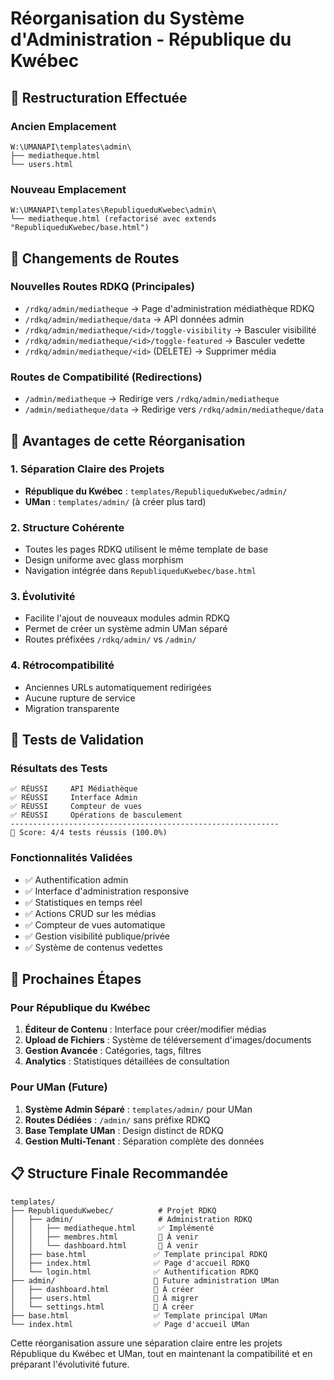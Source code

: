 # Réorganisation du Système d'Administration - République du Kwébec

## 📂 Restructuration Effectuée

### Ancien Emplacement
```
W:\UMANAPI\templates\admin\
├── mediatheque.html
└── users.html
```

### Nouveau Emplacement  
```
W:\UMANAPI\templates\RepubliqueduKwebec\admin\
└── mediatheque.html (refactorisé avec extends "RepubliqueduKwebec/base.html")
```

## 🔄 Changements de Routes

### Nouvelles Routes RDKQ (Principales)
- `/rdkq/admin/mediatheque` → Page d'administration médiathèque RDKQ
- `/rdkq/admin/mediatheque/data` → API données admin
- `/rdkq/admin/mediatheque/<id>/toggle-visibility` → Basculer visibilité
- `/rdkq/admin/mediatheque/<id>/toggle-featured` → Basculer vedette
- `/rdkq/admin/mediatheque/<id>` (DELETE) → Supprimer média

### Routes de Compatibilité (Redirections)
- `/admin/mediatheque` → Redirige vers `/rdkq/admin/mediatheque`
- `/admin/mediatheque/data` → Redirige vers `/rdkq/admin/mediatheque/data`

## 🎯 Avantages de cette Réorganisation

### 1. **Séparation Claire des Projets**
- **République du Kwébec** : `templates/RepubliqueduKwebec/admin/`
- **UMan** : `templates/admin/` (à créer plus tard)

### 2. **Structure Cohérente**
- Toutes les pages RDKQ utilisent le même template de base
- Design uniforme avec glass morphism
- Navigation intégrée dans `RepubliqueduKwebec/base.html`

### 3. **Évolutivité**
- Facilite l'ajout de nouveaux modules admin RDKQ
- Permet de créer un système admin UMan séparé
- Routes préfixées `/rdkq/admin/` vs `/admin/`

### 4. **Rétrocompatibilité**
- Anciennes URLs automatiquement redirigées
- Aucune rupture de service
- Migration transparente

## 🧪 Tests de Validation

### Résultats des Tests
```
✅ RÉUSSI     API Médiathèque
✅ RÉUSSI     Interface Admin  
✅ RÉUSSI     Compteur de vues
✅ RÉUSSI     Opérations de basculement
------------------------------------------------------------
🎯 Score: 4/4 tests réussis (100.0%)
```

### Fonctionnalités Validées
- ✅ Authentification admin
- ✅ Interface d'administration responsive
- ✅ Statistiques en temps réel
- ✅ Actions CRUD sur les médias
- ✅ Compteur de vues automatique
- ✅ Gestion visibilité publique/privée
- ✅ Système de contenus vedettes

## 🚀 Prochaines Étapes

### Pour République du Kwébec
1. **Éditeur de Contenu** : Interface pour créer/modifier médias
2. **Upload de Fichiers** : Système de téléversement d'images/documents
3. **Gestion Avancée** : Catégories, tags, filtres
4. **Analytics** : Statistiques détaillées de consultation

### Pour UMan (Future)
1. **Système Admin Séparé** : `templates/admin/` pour UMan
2. **Routes Dédiées** : `/admin/` sans préfixe RDKQ
3. **Base Template UMan** : Design distinct de RDKQ
4. **Gestion Multi-Tenant** : Séparation complète des données

## 📋 Structure Finale Recommandée

```
templates/
├── RepubliqueduKwebec/          # Projet RDKQ
│   ├── admin/                   # Administration RDKQ
│   │   ├── mediatheque.html     ✅ Implémenté
│   │   ├── membres.html         🔄 À venir
│   │   └── dashboard.html       🔄 À venir
│   ├── base.html               ✅ Template principal RDKQ
│   ├── index.html              ✅ Page d'accueil RDKQ
│   └── login.html              ✅ Authentification RDKQ
├── admin/                      🔄 Future administration UMan
│   ├── dashboard.html          🔄 À créer
│   ├── users.html              🔄 À migrer
│   └── settings.html           🔄 À créer
├── base.html                   ✅ Template principal UMan
└── index.html                  ✅ Page d'accueil UMan
```

Cette réorganisation assure une séparation claire entre les projets République du Kwébec et UMan, tout en maintenant la compatibilité et en préparant l'évolutivité future.
